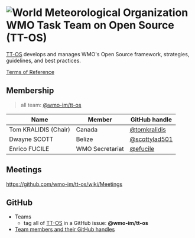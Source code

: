 # ![World Meteorological Organization](https://community.wmo.int/themes/wmo/logo.png) WMO Task Team on Open Source (TT-OS)

[TT-OS](https://community.wmo.int/governance/commission-membership/commission-observation-infrastructures-and-information-systems-infcom/commission-infrastructure-national-representatives/infcom-management-group/standing-committee-information-management-and-technology-sc-imt/TODO) develops and manages WMO's Open Source framework, strategies, guidelines, and best practices.

[Terms of Reference](https://github.com/wmo-im/sc-imt/blob/main/et-tt/tt-os.adoc)

## Membership

>all team: [@wmo-im/tt-os](https://github.com/orgs/wmo-im/teams/tt-os)

|Name | Member | GitHub handle |
|---|---|---|
|Tom KRALIDIS (Chair)|Canada|[@tomkralidis](https://github.com/tomkralidis)
|Dwayne SCOTT|Belize|[@scottylad501](https://github.com/scottylad501)
|Enrico FUCILE|WMO Secretariat|[@efucile](https://github.com/efucile)

## Meetings
https://github.com/wmo-im/tt-os/wiki/Meetings

## GitHub
- Teams
  - tag all of [TT-OS](https://github.com/orgs/wmo-im/teams/tt-os) in a GitHub issue: **@wmo-im/tt-os**
- [Team members and their GitHub handles](#Membership)
